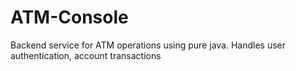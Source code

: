 # ATM-Console
Backend service for ATM operations using pure java. Handles user authentication, account transactions
